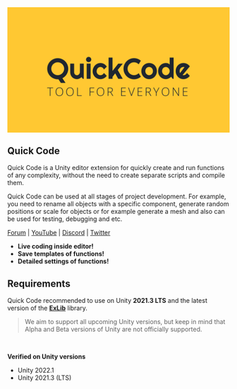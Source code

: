 <div align="center">
<a href="https://u3d.as/1pug"><img src="/Core/Editor/EditorResources/Images/Logotype/QuickCode_1920x1080.png" alt="QuickCode Logotype" width="700" align="center"></a>
</div>


## Quick Code

Quick Code is a Unity editor extension for quickly create and run functions of any complexity, without the need to create separate scripts and compile them.

Quick Code can be used at all stages of project development. For example, you need to rename all objects with a specific component, generate random positions or scale for objects or for example generate a mesh and also can be used for testing, debugging and etc.


[Forum](https://forum.unity.com/threads/quick-code-live-coding-inside-editor.601765/) | [YouTube](https://youtube.com/@RenownedGamesMedia) | [Discord](https://discord.gg/RBwRGWReG2) | [Twitter](https://twitter.com/RenownedGames)


* **Live coding inside editor!**
* **Save templates of functions!**
* **Detailed settings of functions!**

## Requirements

Quick Code recommended to use on Unity **2021.3 LTS** and the latest version of the **[ExLib](https://gitlab.com/TamerlanShakirov/ExLib)** library.

> We aim to support all upcoming Unity versions, but keep in mind that Alpha and Beta versions of Unity are not officially supported.

<br>

**Verified on Unity versions**
* Unity 2022.1
* Unity 2021.3 (LTS)